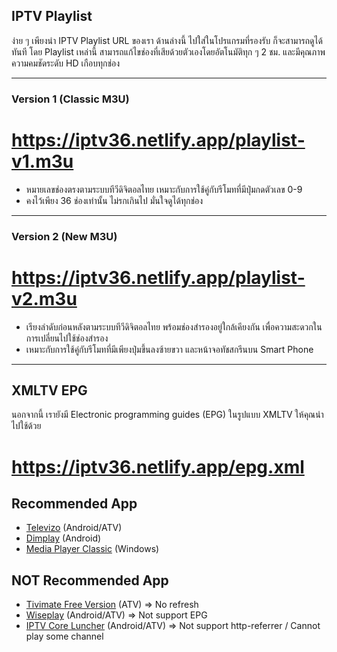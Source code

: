 ## IPTV Playlist

ง่าย ๆ เพียงนำ IPTV Playlist URL ของเรา ด้านล่างนี้ ไปใส่ในโปรแกรมที่รองรับ ก็จะสามารถดูได้ทันที โดย Playlist เหล่านี้ สามารถแก้ไขช่องที่เสียด้วยตัวเองโดยอัตโนมัติทุก ๆ 2 ชม. และมีคุณภาพความคมชัดระดับ HD เกือบทุกช่อง

---

### Version 1 (Classic M3U)

# https://iptv36.netlify.app/playlist-v1.m3u

- หมายเลขช่องตรงตามระบบทีวีดิจิตอลไทย เหมาะกับการใช้คู่กับรีโมทที่มีปุ่มกดตัวเลข 0-9
- คงไว้เพียง 36 ช่องเท่านั้น ไม่รกเกินไป มั่นใจดูได้ทุกช่อง

---

### Version 2 (New M3U)

# https://iptv36.netlify.app/playlist-v2.m3u

- เรียงลำดับก่อนหลังตามระบบทีวีดิจิตอลไทย พร้อมช่องสำรองอยู่ใกล้เคียงกัน เพื่อความสะดวกในการเปลี่ยนไปใช้ช่องสำรอง
- เหมาะกับการใช้คู่กับรีโมทที่มีเพียงปุ่มขึ้นลงซ้ายขวา และหน้าจอทัชสกรีนบน Smart Phone

---

## XMLTV EPG

นอกจากนี้ เรายังมี Electronic programming guides (EPG) ในรูปแบบ XMLTV ให้คุณนำไปใช้ด้วย

# https://iptv36.netlify.app/epg.xml

## Recommended App

- [Televizo](https://play.google.com/store/apps/details?id=com.ottplay.ottplay) (Android/ATV)
- [Dimplay](https://play.google.com/store/apps/details?id=com.iptv3u) (Android)
- [Media Player Classic](https://www.majorgeeks.com/files/details/k_lite_codec_pack_full.html) (Windows)

## NOT Recommended App

- [Tivimate Free Version](https://play.google.com/store/apps/details?id=ar.tvplayer.tv) (ATV) => No refresh
- [Wiseplay](https://play.google.com/store/apps/details?id=com.wiseplay) (Android/ATV) => Not support EPG
- [IPTV Core Luncher](https://play.google.com/store/apps/details?id=ru.iptvremote.android.iptv.core.launcher) (Android/ATV) => Not support http-referrer / Cannot play some channel
